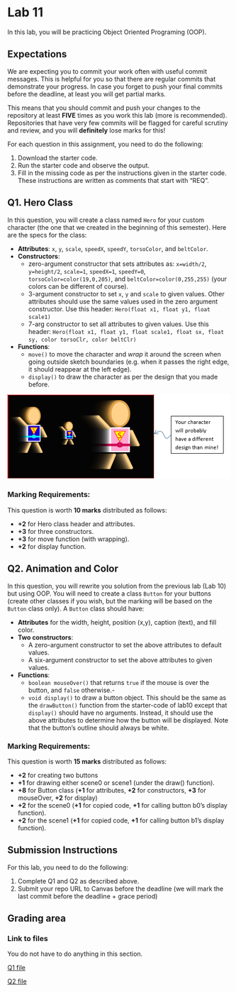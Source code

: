 # Lab 11

In this lab, you will be practicing Object Oriented Programing (OOP).

## Expectations

We are expecting you to commit your work often with useful commit messages.
This is helpful for you so that there are regular commits that demonstrate your progress. 
In case you forget to push your final commits before the deadline, at least you will get partial marks.

This means that you should commit and push your changes to the repository at least **FIVE** times as you work this lab (more is recommended).
Repositories that have very few commits will be flagged for careful scrutiny and review, and you will **definitely** lose marks for this!

For each question in this assignment, you need to do the following:
1.	Download the starter code.
2.	Run the starter code and observe the output. 
3.	Fill in the missing code as per the instructions given in the starter code. These instructions are written as comments that start with “REQ”.

## Q1. Hero Class

In this question, you will create a class named `Hero` for your custom character (the one that we created in the beginning of this semester). Here are the specs for the class:

- **Attributes**: `x`, `y`, `scale`, `speedX`, `speedY`, `torsoColor`, and `beltColor`.
- **Constructors**:
    - zero-argument constructor that sets attributes as: `x=width/2`, `y=height/2`, `scale=1`, `speedX=1`, `speedY=0`, `torsoColor=color(19,0,205)`, and `beltColor=color(0,255,255)` (your colors can be different of course).
    - 3-argument constructor to set `x`, `y` and `scale` to given values. Other attributes should use the same values used in the zero argument constructor. Use this header: ```Hero(float x1, float y1, float scale1)```
    - 7-arg constructor to set all attributes to given values. Use this header: ```Hero(float x1, float y1, float scale1, float sx, float sy, color torsoClr, color beltClr)```
- **Functions**:
    - `move()` to move the character and _wrap_ it around the screen when going outside sketch boundaries (e.g. when it passes the right edge, it should reappear at the left edge).
    - `display()` to draw the character as per the design that you made before.

![](images/Q1_Hero.png)


### Marking Requirements:

This question is worth **10 marks** distributed as follows:
- **+2** for Hero class header and attributes.
- **+3** for three constructors.
- **+3** for move function (with wrapping).
- **+2** for display function.

## Q2. Animation and Color

In this question, you will rewrite you solution from the previous lab (Lab 10) but using OOP. You will need to create a class `Button` for your buttons (create other classes if you wish, but the marking will be based on the `Button` class only). A `Button` class should have:
- **Attributes** for the width, height, position (x,y), caption (text), and fill color.
- **Two constructors**:
    - A zero-argument constructor to set the above attributes to default values.
    - A six-argument constructor to set the above attributes to given values.
- **Functions**:
    - `boolean mouseOver()` that returns `true` if the mouse is over the button, and `false` otherwise.-
    - `void display()` to draw a button object. This should be the same as the `drawButton()` function from the starter-code of lab10 except that `display()` should have no arguments. Instead, it should use the above attributes to determine how the button will be displayed. Note that the button’s outline should always be white.

### Marking Requirements:

This question is worth **15 marks** distributed as follows:
- **+2** for creating two buttons
- **+1** for drawing either scene0 or scene1 (under the draw() function).
- **+8** for Button class (**+1** for attributes, **+2** for constructors, **+3** for mouseOver, **+2** for display)
- **+2** for the scene0 (**+1** for copied code, **+1** for calling button b0’s display function).
- **+2** for the scene1 (**+1** for copied code, **+1** for calling button b1’s display function).

## Submission Instructions 

For this lab, you need to do the following: 

1. Complete Q1 and Q2 as described above.
2. Submit your repo URL to Canvas before the deadline (we will mark the last commit before the deadline + grace period)

## Grading area

### Link to files

You do not have to do anything in this section.

[Q1 file](./q1/q1.pde)

[Q2 file](./q2/q2.pde)